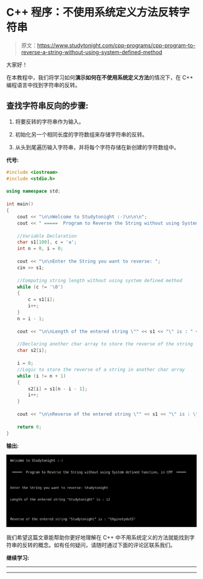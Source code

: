 # C++ 程序：不使用系统定义方法反转字符串

> 原文：<https://www.studytonight.com/cpp-programs/cpp-program-to-reverse-a-string-without-using-system-defined-method>

大家好！

在本教程中，我们将学习如何**演示如何在不使用系统定义方法**的情况下，在 C++ 编程语言中找到字符串的反转。

## **查找字符串反向的步骤:**

1.  将要反转的字符串作为输入。

2.  初始化另一个相同长度的字符数组来存储字符串的反转。

3.  从头到尾遍历输入字符串，并将每个字符存储在新创建的字符数组中。

**代号:**

```cpp
#include <iostream>
#include <stdio.h>

using namespace std;

int main()
{
    cout << "\n\nWelcome to Studytonight :-)\n\n\n";
    cout << " =====  Program to Reverse the String without using System defined function, in CPP  ===== \n\n";

    //Variable Declaration
    char s1[100], c = 'a';
    int n = 0, i = 0;

    cout << "\n\nEnter the String you want to reverse: ";
    cin >> s1;

    //Computing string length without using system defined method
    while (c != '\0')
    {
        c = s1[i];
        i++;
    }
    n = i - 1;

    cout << "\n\nLength of the entered string \"" << s1 << "\" is : " << n << "\n\n\n";

    //Declaring another char array to store the reverse of the string
    char s2[i];

    i = 0;
    //Logic to store the reverse of a string in another char array
    while (i != n + 1)
    {
        s2[i] = s1[n - i - 1];
        i++;
    }

    cout << "\n\nReverse of the entered string \"" << s1 << "\" is : \"" << s2 << "\"\n\n\n";

    return 0;
} 
```

**输出:**

![C++ string reverse](img/e3413049f66f22d66e3e7feefe1c106f.png)

我们希望这篇文章能帮助你更好地理解在 C++ 中不用系统定义的方法就能找到字符串的反转的概念。如有任何疑问，请随时通过下面的评论区联系我们。

**继续学习:**

* * *

* * *